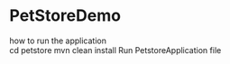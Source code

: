 # PetStoreDemo
how to run the application <br>
cd petstore
mvn clean install
Run PetstoreApplication file
